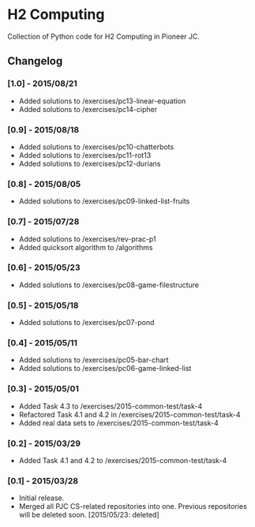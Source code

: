 # H2 Computing
Collection of Python code for H2 Computing in Pioneer JC.

## Changelog

### [1.0] - 2015/08/21
- Added solutions to /exercises/pc13-linear-equation
- Added solutions to /exercises/pc14-cipher

### [0.9] - 2015/08/18
- Added solutions to /exercises/pc10-chatterbots
- Added solutions to /exercises/pc11-rot13
- Added solutions to /exercises/pc12-durians

### [0.8] - 2015/08/05
- Added solutions to /exercises/pc09-linked-list-fruits

### [0.7] - 2015/07/28
- Added solutions to /exercises/rev-prac-p1
- Added quicksort algorithm to /algorithms

### [0.6] - 2015/05/23
- Added solutions to /exercises/pc08-game-filestructure

### [0.5] - 2015/05/18
- Added solutions to /exercises/pc07-pond

### [0.4] - 2015/05/11
- Added solutions to /exercises/pc05-bar-chart
- Added solutions to /exercises/pc06-game-linked-list

### [0.3] - 2015/05/01
- Added Task 4.3 to /exercises/2015-common-test/task-4
- Refactored Task 4.1 and 4.2 in /exercises/2015-common-test/task-4
- Added real data sets to /exercises/2015-common-test/task-4

### [0.2] - 2015/03/29
- Added Task 4.1 and 4.2 to /exercises/2015-common-test/task-4

### [0.1] - 2015/03/28
- Initial release.
- Merged all PJC CS-related repositories into one. Previous repositories will
be deleted soon.
[2015/05/23: deleted]
